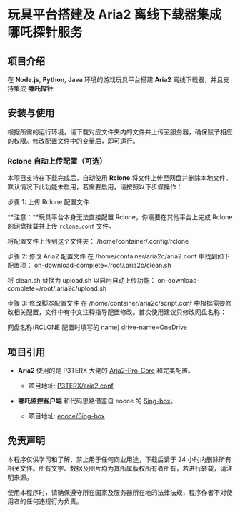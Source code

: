 # 玩具平台搭建及 Aria2 离线下载器集成哪吒探针服务

## 项目介绍

在 **Node.js**, **Python**, **Java** 环境的游戏玩具平台搭建 **Aria2** 离线下载器，并且支持集成 **哪吒探针** 

## 安装与使用

根据所需的运行环境，请下载对应文件夹内的文件并上传至服务器，确保赋予相应的权限。修改配置文件中的变量后，即可运行。

### Rclone 自动上传配置（可选）

本项目支持在下载完成后，自动使用 **Rclone** 将文件上传至网盘并删除本地文件。默认情况下此功能未启用，若需要启用，请按照以下步骤操作：

步骤 1: 上传 Rclone 配置文件

**注意：**玩具平台本身无法直接配置 Rclone，你需要在其他平台上完成 Rclone 的网盘挂载并上传 `rclone.conf` 文件。

将配置文件上传到这个文件夹：
/home/container/.config/rclone


步骤 2: 修改 Aria2 配置文件
在 /home/container/aria2c/aria2.conf 中找到如下配置项：
on-download-complete=/root/.aria2c/clean.sh

将 clean.sh 替换为 upload.sh 以启用自动上传功能：
on-download-complete=/root/.aria2c/upload.sh

步骤 3: 修改脚本配置文件
在 /home/container/aria2c/script.conf 中根据需要修改相关配置，文件中有中文注释指导配置修改。首次使用建议只修改网盘名称：

网盘名称(RCLONE 配置时填写的 name)
drive-name=OneDrive


## 项目引用
- **Aria2** 使用的是 P3TERX 大佬的 [Aria2-Pro-Core](https://github.com/P3TERX/Aria2-Pro-Core) 和完美配置。
  - 项目地址: [P3TERX/aria2.conf](https://github.com/P3TERX/aria2.conf)
  
- **哪吒监控客户端** 和代码思路借鉴自 eooce 的 [Sing-box](https://github.com/eooce/Sing-box)。
  - 项目地址: [eooce/Sing-box](https://github.com/eooce/Sing-box)



## 免责声明

本程序仅供学习和了解，禁止用于任何商业用途，下载后请于 24 小时内删除所有相关文件。所有文字、数据及图片均为其所属版权所有者所有，若进行转载，请注明来源。

使用本程序时，请确保遵守所在国家及服务器所在地的法律法规，程序作者不对使用者的任何违规行为负责。
